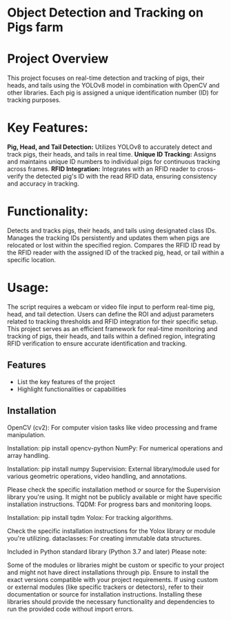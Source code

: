 # Object Detection and Tracking on Pigs farm

# Project Overview
This project focuses on real-time detection and tracking of pigs, their heads, and tails using the YOLOv8 model in combination with OpenCV and other libraries. Each pig is assigned a unique identification number (ID) for tracking purposes.

# Key Features:
**Pig, Head, and Tail Detection:** Utilizes YOLOv8 to accurately detect and track pigs, their heads, and tails in real time.
**Unique ID Tracking:** Assigns and maintains unique ID numbers to individual pigs for continuous tracking across frames.
**RFID Integration:** Integrates with an RFID reader to cross-verify the detected pig's ID with the read RFID data, ensuring consistency and accuracy in tracking.

# Functionality:
Detects and tracks pigs, their heads, and tails using designated class IDs.
Manages the tracking IDs persistently and updates them when pigs are relocated or lost within the specified region.
Compares the RFID ID read by the RFID reader with the assigned ID of the tracked pig, head, or tail within a specific location.
# Usage:
The script requires a webcam or video file input to perform real-time pig, head, and tail detection.
Users can define the ROI and adjust parameters related to tracking thresholds and RFID integration for their specific setup.
This project serves as an efficient framework for real-time monitoring and tracking of pigs, their heads, and tails within a defined region, integrating RFID verification to ensure accurate identification and tracking.


## Features

- List the key features of the project
- Highlight functionalities or capabilities

## Installation

OpenCV (cv2): For computer vision tasks like video processing and frame manipulation.

Installation: pip install opencv-python
NumPy: For numerical operations and array handling.

Installation: pip install numpy
Supervision: External library/module used for various geometric operations, video handling, and annotations.

Please check the specific installation method or source for the Supervision library you're using. It might not be publicly available or might have specific installation instructions.
TQDM: For progress bars and monitoring loops.

Installation: pip install tqdm
Yolox: For tracking algorithms.

Check the specific installation instructions for the Yolox library or module you're utilizing.
dataclasses: For creating immutable data structures.

Included in Python standard library (Python 3.7 and later)
Please note:

Some of the modules or libraries might be custom or specific to your project and might not have direct installations through pip.
Ensure to install the exact versions compatible with your project requirements.
If using custom or external modules (like specific trackers or detectors), refer to their documentation or source for installation instructions.
Installing these libraries should provide the necessary functionality and dependencies to run the provided code without import errors.

